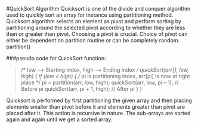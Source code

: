 #QuickSort Algorithm
Quicksort is one of the divide and conquer algorithm used to quickly sort an array for instance using partitioning method. Quicksort algorithm selects an element as pivot and perform sorting by partitioning around the selected pivot according to whether they are less than or greater than pivot. 
Choosing a pivot is crucial. Choice of pivot can either be dependent on partition routine or can be completely random. 
partition()

###pseudo code for QuickSort function:
>/* low  –> Starting index,  high  –> Ending index */
>quickSort(arr[], low, high) {
>   if (low < high) {
>        /* pi is partitioning index, arr[pi] is now at right place */
>        pi = partition(arr, low, high);
>        quickSort(arr, low, pi – 1);  // Before pi
>        quickSort(arr, pi + 1, high); // After pi
>    }
>}

Quicksort is performed by first partitioning the given array and then placing elements smaller than pivot before it and elements greater than pivot are placed after it. This action is recursive in nature. The sub-arrays are sorted again and again until we get a sorted array. 

